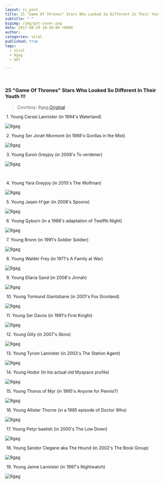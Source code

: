 ```yaml
---
layout: cc_post  
title: 25 "Game Of Thrones" Stars Who Looked So Different In Their Youth !!!
subtitle: " "
bigimg: /img/got-cover.png
date: 2017-08-29 19:20:00 +0600
author:
categories: viral
published: true
tags:
  - viral
  - 9gag
  - GOT

---
```


<style>

    article img {
    height: auto !important;
	width: auto !important;
}

</style>      ​



### 25 "Game Of Thrones" Stars Who Looked So Different In Their Youth !!!

> Courtesy: 9gag.[Original](https://9gag.com/gag/aZgrGN0?sc=got ) 

​			1. Young Cersei Lannister (in 1994's Waterland)

![9gag](/img/got-1.png)



​			2. Young Ser Jorah Mormont (in 1988's Gorillas in the Mist)

![9gag](/img/got-2.png)



​			3. Young Euron Greyjoy (in 2008's To verdener)

![9gag](/img/got-3.png)

​		

​			4. Young Yara Greyjoy (in 2010's The Wolfman)

![9gag](/img/got-4.png)



​			5. Young Jaqen H'gar (in 2008's Spoons)

![9gag](/img/got-5.png)



​			6. Young Qyburn (in a 1988's adaptation of Twelfth Night)

![9gag](/img/got-6.png)



​					7. Young Bronn (in 1991's Soldier Soldier)

![9gag](/img/got-7.png)



​				8. Young Walder Frey (in 1971's A Family at War)

![9gag](/img/got-8.png)



​				9. Young Ellaria Sand (in 2008's Jinnah)

![9gag](/img/got-9.png)



​			10. Young Tormund Giantsbane (in 2001's Fox Gronland)

![9gag](/img/got-10.png)



​				11. Young Ser Davos (in 1991's First Knight)

![9gag](/img/got-11.png)



​					12. Young Gilly (in 2007's Skins)

![9gag](/img/got-12.png)



​			13. Young Tyrion Lannister (in 2003's The Station Agent)

![9gag](/img/got-13.png)



​			14. Young Hodor (In his actual old Myspace profile)

![9gag](/img/got-14.png)



​			15. Young Thoros of Myr (in 1995's Anyone for Pennis?)

![9gag](/img/got-15.png)



​		16. Young Allister Thorne (in a 1985 episode of Doctor Who)

![9gag](/img/got-16.png)



​			17. Young Petyr baelish (in 2000's The Low Down)

![9gag](/img/got-17.png)



​	18. Young Sandor Clegane aka The Hound (in 2002's The Book Group)

![9gag](/img/got-18.png)



​			19. Young Jaime Lannister (in 1997's Nightwatch)

![9gag](/img/got-19.png)



